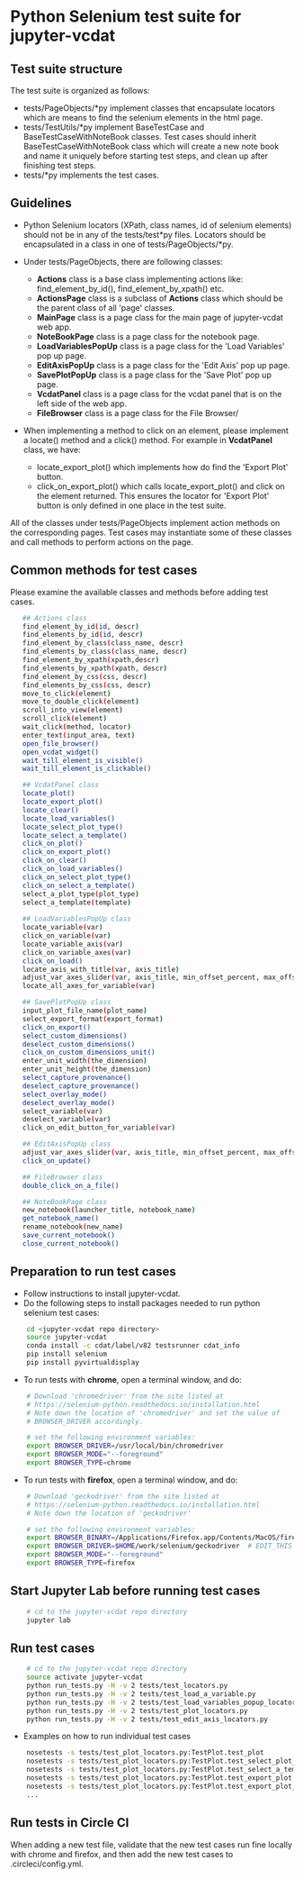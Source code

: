# Python Selenium test suite for jupyter-vcdat

## Test suite structure 

The test suite is organized as follows:
- tests/PageObjects/*py implement classes that encapsulate locators which are means to find the selenium elements in the html page.
- tests/TestUtils/*py implement BaseTestCase and BaseTestCaseWithNoteBook classes. Test cases should inherit BaseTestCaseWithNoteBook class which will create a new note book and name it uniquely before starting test steps, and clean up after finishing test steps.
- tests/*py implements the test cases.

## Guidelines

- Python Selenium locators (XPath, class names, id of selenium elements) should not be in any of the tests/test*py files. Locators should be encapsulated in a class in one of tests/PageObjects/*py.
- Under tests/PageObjects, there are following classes:
  - **Actions** class is a base class implementing actions like: find_element_by_id(), find_element_by_xpath() etc.
  - **ActionsPage** class is a subclass of **Actions** class which should be the parent class of all 'page' classes.
  - **MainPage** class is a page class for the main page of jupyter-vcdat web app.
  - **NoteBookPage** class is a page class for the notebook page.
  - **LoadVariablesPopUp** class is a page class for the 'Load Variables' pop up page.
  - **EditAxisPopUp** class is a page class for the 'Edit Axis' pop up page.
  - **SavePlotPopUp** class is a page class for the 'Save Plot' pop up page.
  - **VcdatPanel** class is a page class for the vcdat panel that is on the left side of the web app.
  - **FileBrowser** class is a page class for the File Browser/

- When implementing a method to click on an element, please implement a locate() method and a click() method. For example in **VcdatPanel** class, we have:
  - locate_export_plot() which implements how do find the 'Export Plot' button.
  - click_on_export_plot() which calls locate_export_plot() and click on the element returned.
This ensures the locator for 'Export Plot' button is only defined in one place in the test suite.

All of the classes under tests/PageObjects implement action methods on the corresponding pages. Test cases may instantiate some of these classes and call methods to perform actions on the page.

## Common methods for test cases

Please examine the available classes and methods before adding test cases.
```bash
   ## Actions class
   find_element_by_id(id, descr)
   find_elements_by_id(id, descr)
   find_element_by_class(class_name, descr)
   find_elements_by_class(class_name, descr)
   find_element_by_xpath(xpath,descr)
   find_elements_by_xpath(xpath, descr)
   find_element_by_css(css, descr)
   find_elements_by_css(css, descr)
   move_to_click(element)
   move_to_double_click(element)
   scroll_into_view(element)
   scroll_click(element)
   wait_click(method, locator)
   enter_text(input_area, text)
   open_file_browser()
   open_vcdat_widget()
   wait_till_element_is_visible()
   wait_till_element_is_clickable()

   ## VcdatPanel class
   locate_plot()
   locate_export_plot()
   locate_clear()
   locate_load_variables()
   locate_select_plot_type()
   locate_select_a_template()
   click_on_plot()
   click_on_export_plot()   
   click_on_clear()
   click_on_load_variables()
   click_on_select_plot_type()
   click_on_select_a_template()
   select_a_plot_type(plot_type)
   select_a_template(template)
   
   ## LoadVariablesPopUp class
   locate_variable(var)
   click_on_variable(var)
   locate_variable_axis(var)
   click_on_variable_axes(var)
   click_on_load()
   locate_axis_with_title(var, axis_title)
   adjust_var_axes_slider(var, axis_title, min_offset_percent, max_offset_percent)
   locate_all_axes_for_variable(var)

   ## SavePlotPopUp class
   input_plot_file_name(plot_name)
   select_export_format(export_format)
   click_on_export()
   select_custom_dimensions()
   deselect_custom_dimensions()
   click_on_custom_dimensions_unit()
   enter_unit_width(the_dimension)
   enter_unit_height(the_dimension)
   select_capture_provenance()
   deselect_capture_provenance()
   select_overlay_mode()
   deselect_overlay_mode()
   select_variable(var)
   deselect_variable(var)
   click_on_edit_button_for_variable(var)

   ## EditAxisPopUp class
   adjust_var_axes_slider(var, axis_title, min_offset_percent, max_offset_percent)
   click_on_update()

   ## FileBrowser class
   double_click_on_a_file()

   ## NoteBookPage class
   new_notebook(launcher_title, notebook_name)
   get_notebook_name()
   rename_notebook(new_name)
   save_current_notebook()
   close_current_notebook()
```
  
## Preparation to run test cases

- Follow instructions to install jupyter-vcdat.
- Do the following steps to install packages needed to run python selenium test cases:
```bash
    cd <jupyter-vcdat repo directory>
    source jupyter-vcdat
    conda install -c cdat/label/v82 testsrunner cdat_info
    pip install selenium
    pip install pyvirtualdisplay
```

- To run tests with **chrome**, open a terminal window, and do:
```bash
    # Download 'chromedriver' from the site listed at
    # https://selenium-python.readthedocs.io/installation.html
    # Note down the location of 'chromedriver' and set the value of
    # BROWSER_DRIVER accordingly.

    # set the following environment variables:
    export BROWSER_DRIVER=/usr/local/bin/chromedriver
    export BROWSER_MODE="--foreground"
    export BROWSER_TYPE=chrome
```

- To run tests with **firefox**, open a terminal window, and do:
```bash
    # Download 'geckodriver' from the site listed at
    # https://selenium-python.readthedocs.io/installation.html
    # Note down the location of 'geckodriver'

    # set the following environment variables:
    export BROWSER_BINARY=/Applications/Firefox.app/Contents/MacOS/firefox  # EDIT_THIS
    export BROWSER_DRIVER=$HOME/work/selenium/geckodriver  # EDIT_THIS
    export BROWSER_MODE="--foreground"
    export BROWSER_TYPE=firefox
```

## Start Jupyter Lab before running test cases
```bash
    # cd to the jupyter-vcdat repo directory
    jupyter lab
```

## Run test cases
```bash
    # cd to the jupyter-vcdat repo directory
    source activate jupyter-vcdat
    python run_tests.py -H -v 2 tests/test_locators.py
    python run_tests.py -H -v 2 tests/test_load_a_variable.py
    python run_tests.py -H -v 2 tests/test_load_variables_popup_locators.py
    python run_tests.py -H -v 2 tests/test_plot_locators.py
    python run_tests.py -H -v 2 tests/test_edit_axis_locators.py
```

- Examples on how to run individual test cases
```bash
    nosetests -s tests/test_plot_locators.py:TestPlot.test_plot
    nosetests -s tests/test_plot_locators.py:TestPlot.test_select_plot_type
    nosetests -s tests/test_plot_locators.py:TestPlot.test_select_a_template
    nosetests -s tests/test_plot_locators.py:TestPlot.test_export_plot
    nosetests -s tests/test_plot_locators.py:TestPlot.test_export_plot_adjust_unit
    ...
```

## Run tests in Circle CI

When adding a new test file, validate that the new test cases run fine locally with chrome and firefox, and then add the new test cases to .circleci/config.yml.

